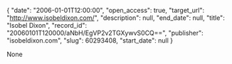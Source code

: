 {
  "date": "2006-01-01T12:00:00", 
  "open_access": true, 
  "target_url": "http://www.isobeldixon.com/", 
  "description": null, 
  "end_date": null, 
  "title": "Isobel Dixon", 
  "record_id": "20060101T120000/aNbH/EgVP2v2TGXywvS0CQ==", 
  "publisher": "isobeldixon.com", 
  "slug": 60293408, 
  "start_date": null
}

None